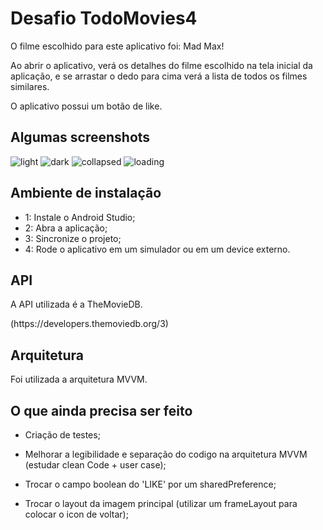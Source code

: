 # Desafio TodoMovies4

O filme escolhido para este aplicativo foi: Mad Max!

Ao abrir o aplicativo, verá os detalhes do filme escolhido na tela inicial da aplicação, e se arrastar o dedo para cima verá a lista de todos os filmes similares.

O aplicativo possui um botão de like.

## Algumas screenshots
![light](https://github.com/joaodanieljr/)
![dark](https://github.com/)
![collapsed](https://github.com/)
![loading](https://github.com/)

## Ambiente de instalação
* 1: Instale o Android Studio;
* 2: Abra a aplicação;
* 3: Sincronize o projeto;
* 4: Rode o aplicativo em um simulador ou em um device externo.

## API
<p>A API utilizada é a TheMovieDB.</p>
(https://developers.themoviedb.org/3)

## Arquitetura
 Foi utilizada a arquitetura MVVM.


## O que ainda precisa ser feito
 
 * Criação de testes;
 
 * Melhorar a legibilidade e separação do codigo na arquitetura MVVM (estudar clean Code + user case);

 * Trocar o campo boolean do 'LIKE' por um sharedPreference;

 * Trocar o layout da imagem principal (utilizar um frameLayout para colocar o icon de voltar);

